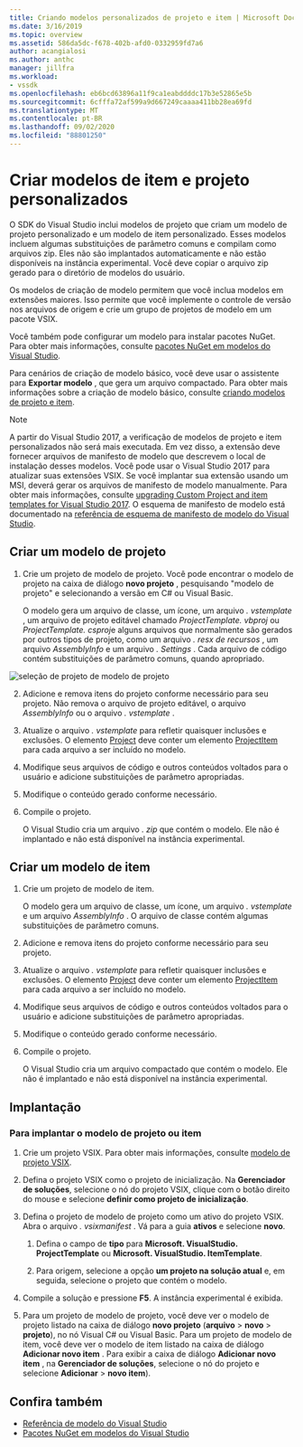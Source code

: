 ```yaml
---
title: Criando modelos personalizados de projeto e item | Microsoft Docs
ms.date: 3/16/2019
ms.topic: overview
ms.assetid: 586da5dc-f678-402b-afd0-0332959fd7a6
author: acangialosi
ms.author: anthc
manager: jillfra
ms.workload:
- vssdk
ms.openlocfilehash: eb6bcd63896a11f9ca1eabddddc17b3e52865e5b
ms.sourcegitcommit: 6cfffa72af599a9d667249caaaa411bb28ea69fd
ms.translationtype: MT
ms.contentlocale: pt-BR
ms.lasthandoff: 09/02/2020
ms.locfileid: "88801250"
---
```

# <a name="create-custom-project-and-item-templates"></a>Criar modelos de item e projeto personalizados

O SDK do Visual Studio inclui modelos de projeto que criam um modelo de projeto personalizado e um modelo de item personalizado. Esses modelos incluem algumas substituições de parâmetro comuns e compilam como arquivos zip. Eles não são implantados automaticamente e não estão disponíveis na instância experimental. Você deve copiar o arquivo zip gerado para o diretório de modelos do usuário.

Os modelos de criação de modelo permitem que você inclua modelos em extensões maiores. Isso permite que você implemente o controle de versão nos arquivos de origem e crie um grupo de projetos de modelo em um pacote VSIX.

Você também pode configurar um modelo para instalar pacotes NuGet. Para obter mais informações, consulte [pacotes NuGet em modelos do Visual Studio](/nuget/visual-studio-extensibility/visual-studio-templates).

Para cenários de criação de modelo básico, você deve usar o assistente para **Exportar modelo** , que gera um arquivo compactado. Para obter mais informações sobre a criação de modelo básico, consulte [criando modelos de projeto e item](../ide/creating-project-and-item-templates.md).

> [!NOTE]
> A partir do Visual Studio 2017, a verificação de modelos de projeto e item personalizados não será mais executada. Em vez disso, a extensão deve fornecer arquivos de manifesto de modelo que descrevem o local de instalação desses modelos. Você pode usar o Visual Studio 2017 para atualizar suas extensões VSIX. Se você implantar sua extensão usando um MSI, deverá gerar os arquivos de manifesto de modelo manualmente. Para obter mais informações, consulte [upgrading Custom Project and item templates for Visual Studio 2017](../extensibility/upgrading-custom-project-and-item-templates-for-visual-studio-2017.md). O esquema de manifesto de modelo está documentado na [referência de esquema de manifesto de modelo do Visual Studio](../extensibility/visual-studio-template-manifest-schema-reference.md).

## <a name="create-a-project-template"></a>Criar um modelo de projeto

1. Crie um projeto de modelo de projeto. Você pode encontrar o modelo de projeto na caixa de diálogo **novo projeto** , pesquisando "modelo de projeto" e selecionando a versão em C# ou Visual Basic.

     O modelo gera um arquivo de classe, um ícone, um arquivo *. vstemplate* , um arquivo de projeto editável chamado *ProjectTemplate. vbproj* ou *ProjectTemplate. csproj*e alguns arquivos que normalmente são gerados por outros tipos de projeto, como um arquivo *. resx de recursos* , um arquivo *AssemblyInfo* e um arquivo *. Settings* . Cada arquivo de código contém substituições de parâmetro comuns, quando apropriado.

![seleção de projeto de modelo de projeto](media/project-template-selection.png)

2. Adicione e remova itens do projeto conforme necessário para seu projeto. Não remova o arquivo de projeto editável, o arquivo *AssemblyInfo* ou o arquivo *. vstemplate* .

3. Atualize o arquivo *. vstemplate* para refletir quaisquer inclusões e exclusões. O elemento [Project](../extensibility/project-element-visual-studio-templates.md) deve conter um elemento [ProjectItem](../extensibility/projectitem-element-visual-studio-item-templates.md) para cada arquivo a ser incluído no modelo.

4. Modifique seus arquivos de código e outros conteúdos voltados para o usuário e adicione substituições de parâmetro apropriadas.

5. Modifique o conteúdo gerado conforme necessário.

6. Compile o projeto.

     O Visual Studio cria um arquivo *. zip* que contém o modelo. Ele não é implantado e não está disponível na instância experimental.

## <a name="create-an-item-template"></a>Criar um modelo de item

1. Crie um projeto de modelo de item.

     O modelo gera um arquivo de classe, um ícone, um arquivo *. vstemplate* e um arquivo *AssemblyInfo* . O arquivo de classe contém algumas substituições de parâmetro comuns.

2. Adicione e remova itens do projeto conforme necessário para seu projeto.

3. Atualize o arquivo *. vstemplate* para refletir quaisquer inclusões e exclusões. O elemento [Project](../extensibility/project-element-visual-studio-templates.md) deve conter um elemento [ProjectItem](../extensibility/projectitem-element-visual-studio-item-templates.md) para cada arquivo a ser incluído no modelo.

4. Modifique seus arquivos de código e outros conteúdos voltados para o usuário e adicione substituições de parâmetro apropriadas.

5. Modifique o conteúdo gerado conforme necessário.

6. Compile o projeto.

     O Visual Studio cria um arquivo compactado que contém o modelo. Ele não é implantado e não está disponível na instância experimental.

## <a name="deployment"></a>Implantação

### <a name="to-deploy-the-project-or-item-template"></a>Para implantar o modelo de projeto ou item

1. Crie um projeto VSIX. Para obter mais informações, consulte [modelo de projeto VSIX](../extensibility/vsix-project-template.md).

2. Defina o projeto VSIX como o projeto de inicialização. Na **Gerenciador de soluções**, selecione o nó do projeto VSIX, clique com o botão direito do mouse e selecione **definir como projeto de inicialização**.

3. Defina o projeto de modelo de projeto como um ativo do projeto VSIX. Abra o arquivo *. vsixmanifest* . Vá para a guia **ativos** e selecione **novo**.

    1. Defina o campo de **tipo** para **Microsoft. VisualStudio. ProjectTemplate** ou **Microsoft. VisualStudio. ItemTemplate**.

    2. Para origem, selecione a opção **um projeto na solução atual** e, em seguida, selecione o projeto que contém o modelo.

4. Compile a solução e pressione **F5**. A instância experimental é exibida.

5. Para um projeto de modelo de projeto, você deve ver o modelo de projeto listado na caixa de diálogo **novo projeto** (**arquivo**  >  **novo**  >  **projeto**), no nó Visual C# ou Visual Basic. Para um projeto de modelo de item, você deve ver o modelo de item listado na caixa de diálogo **Adicionar novo item** . Para exibir a caixa de diálogo **Adicionar novo item** , na **Gerenciador de soluções**, selecione o nó do projeto e selecione **Adicionar**  >  **novo item**).

## <a name="see-also"></a>Confira também

- [Referência de modelo do Visual Studio](../ide/creating-project-and-item-templates.md)
- [Pacotes NuGet em modelos do Visual Studio](/nuget/visual-studio-extensibility/visual-studio-templates)
